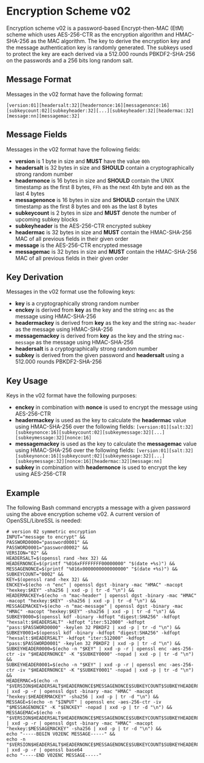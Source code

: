 # Encryption Scheme v02

Encryption scheme v02 is a password-based Encrypt-then-MAC (EtM) scheme which uses AES-256-CTR as the encryption algorithm and HMAC-SHA-256 as the MAC algorithm. The key to derive the encryption key and the message authentication key is randomly generated. The subkeys used to protect the key are each derived via a 512.000 rounds PBKDF2-SHA-256 on the passwords and a 256 bits long random salt.

## Message Format

Messages in the v02 format have the following format:

```
[version:01][headersalt:32][headernonce:16][messagenonce:16][subkeycount:02][subkeyheader:32][...][subkeyheader:32][headermac:32][message:nn][messagemac:32]
```

## Message Fields

Messages in the v02 format have the following fields:

* **version** is 1 byte in size and **MUST** have the value `00h`
* **headersalt** is 32 bytes in size and **SHOULD** contain a cryptographically strong random number
* **headernonce** is 16 bytes in size and **SHOULD** contain the UNIX timestamp as the first 8 bytes, `FFh` as the next 4th byte and `00h` as the last 4 bytes
* **messagenonce** is 16 bytes in size and **SHOULD** contain the UNIX timestamp as the first 8 bytes and `00h` as the last 8 bytes
* **subkeycount** is 2 bytes in size and **MUST** denote the number of upcoming subkey blocks
* **subkeyheader** is the AES-256-CTR encrypted subkey
* **headermac** is 32 bytes in size and **MUST** contain the HMAC-SHA-256 MAC of all previous fields in their given order
* **message** is the AES-256-CTR encrypted message
* **messagemac** is 32 bytes in size and **MUST** contain the HMAC-SHA-256 MAC of all previous fields in their given order

## Key Derivation

Messages in the v02 format use the following keys:

* **key** is a cryptographically strong random number
* **enckey** is derived from **key** as the key and the string `enc` as the message using HMAC-SHA-256
* **headermackey** is derived from **key** as the key and the string `mac-header` as the message using HMAC-SHA-256
* **messagemackey** is derived from **key** as the key and the string `mac-message` as the message using HMAC-SHA-256
* **headersalt** is a cryptographically strong random number
* **subkey** is derived from the given password and **headersalt** using a 512.000 rounds PBKDF2-SHA-256

## Key Usage

Keys in the v02 format have the following purposes:

* **enckey** in combination with **nonce** is used to encrypt the message using AES-256-CTR
* **headermackey** is used as the key to calculate the **headermac** value using HMAC-SHA-256 over the following fields: `[version:01][salt:32][subkeynonce:16][subkeycount:02][subkeymessage:32][...][subkeymessage:32][nonce:16]`
* **messagemackey** is used as the key to calculate the **messagemac** value using HMAC-SHA-256 over the following fields: `[version:01][salt:32][subkeynonce:16][subkeycount:02][subkeymessage:32][...][subkeymessage:32][nonce:16][headermac:32][message:nn]`
* **subkey** in combination with **headernonce** is used to encrypt the key using AES-256-CTR

## Example

The following Bash command encrypts a message with a given password using the above encryption scheme v02. A current version of OpenSSL/LibreSSL is needed:

```
# version 02 symmetric encryption
INPUT="message to encrypt" &&
PASSWORD0000="password0001" &&
PASSWORD0001="password0002" &&
VERSION="02" &&
HEADERSALT=$(openssl rand -hex 32) &&
HEADERNONCE=$(printf "%016xFFFFFFFF00000000" "$(date +%s)") &&
MESSAGENONCE=$(printf "%016x0000000000000000" "$(date +%s)") &&
SUBKEYCOUNT="0002" &&
KEY=$(openssl rand -hex 32) &&
ENCKEY=$(echo -n "enc" | openssl dgst -binary -mac "HMAC" -macopt "hexkey:$KEY" -sha256 | xxd -p | tr -d "\n") &&
HEADERMACKEY=$(echo -n "mac-header" | openssl dgst -binary -mac "HMAC" -macopt "hexkey:$KEY" -sha256 | xxd -p | tr -d "\n") &&
MESSAGEMACKEY=$(echo -n "mac-message" | openssl dgst -binary -mac "HMAC" -macopt "hexkey:$KEY" -sha256 | xxd -p | tr -d "\n") &&
SUBKEY0000=$(openssl kdf -binary -kdfopt "digest:SHA256" -kdfopt "hexsalt:$HEADERSALT" -kdfopt "iter:512000" -kdfopt "pass:$PASSWORD0000" -keylen 32 PBKDF2 | xxd -p | tr -d "\n") &&
SUBKEY0001=$(openssl kdf -binary -kdfopt "digest:SHA256" -kdfopt "hexsalt:$HEADERSALT" -kdfopt "iter:512000" -kdfopt "pass:$PASSWORD0001" -keylen 32 PBKDF2 | xxd -p | tr -d "\n") &&
SUBKEYHEADER0000=$(echo -n "$KEY" | xxd -p -r | openssl enc -aes-256-ctr -iv "$HEADERNONCE" -K "$SUBKEY0000" -nopad | xxd -p | tr -d "\n") &&
SUBKEYHEADER0001=$(echo -n "$KEY" | xxd -p -r | openssl enc -aes-256-ctr -iv "$HEADERNONCE" -K "$SUBKEY0001" -nopad | xxd -p | tr -d "\n") &&
HEADERMAC=$(echo -n "$VERSION$HEADERSALT$HEADERNONCE$MESSAGENONCE$SUBKEYCOUNT$SUBKEYHEADER0000$SUBKEYHEADER0001" | xxd -p -r | openssl dgst -binary -mac "HMAC" -macopt "hexkey:$HEADERMACKEY" -sha256 | xxd -p | tr -d "\n") &&
MESSAGE=$(echo -n "$INPUT" | openssl enc -aes-256-ctr -iv "$MESSAGENONCE" -K "$ENCKEY" -nopad | xxd -p | tr -d "\n") &&
MESSAGEMAC=$(echo -n "$VERSION$HEADERSALT$HEADERNONCE$MESSAGENONCE$SUBKEYCOUNT$SUBKEYHEADER0000$SUBKEYHEADER0001$HEADERMAC$MESSAGE" | xxd -p -r | openssl dgst -binary -mac "HMAC" -macopt "hexkey:$MESSAGEMACKEY" -sha256 | xxd -p | tr -d "\n") &&
echo "-----BEGIN V02ENC MESSAGE-----" &&
echo -n "$VERSION$HEADERSALT$HEADERNONCE$MESSAGENONCE$SUBKEYCOUNT$SUBKEYHEADER0000$SUBKEYHEADER0001$HEADERMAC$MESSAGE$MESSAGEMAC" | xxd -p -r | openssl base64
echo "-----END V02ENC MESSAGE-----"
```
